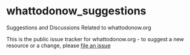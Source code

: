 # whattodonow_suggestions
Suggestions and Discussions Related to whattodonow.org

This is the public issue tracker for whattodonow.org - to suggest a new resource or a change, please [file an issue](/issues)
